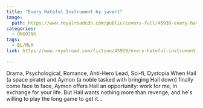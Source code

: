 ```yaml
---
title: "Every Hateful Instrument by javert"
image:
  path: https://www.royalroadcdn.com/public/covers-full/45939-every-hateful-instrument.jpg
categories:
  - ONGOING
tags:
  - BL/MLM
link: https://www.royalroad.com/fiction/45939/every-hateful-instrument

---
```

Drama, Psychological, Romance, Anti-Hero Lead, Sci-fi, Dystopia
When Hail (a space pirate) and Aymon (a noble tasked with bringing Hail down) finally come face to face, Aymon offers Hail an opportunity: work for me, in exchange for your life. But Hail wants nothing more than revenge, and he's willing to play the long game to get it…

